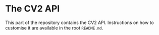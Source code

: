 # The CV2 API
This part of the repository contains the CV2 API. Instructions on how to customise it are available in the root `README.md`.
